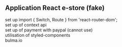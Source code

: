 ## Application React e-store (fake) <br>
set up import { Switch, Route } from 'react-router-dom';
<br>
set up of context api<br>
set up of payment with paypal (cannot use)<br>
utilisation of styled-components<br>
bulma.io<br>


